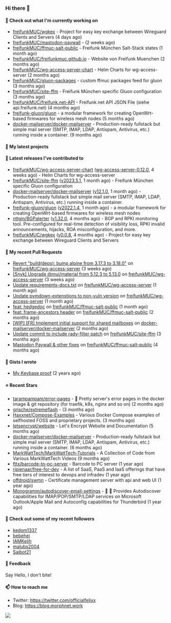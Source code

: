 ### Hi there 👋

#### 👷 Check out what I'm currently working on

- [freifunkMUC/wgkex](https://github.com/freifunkMUC/wgkex) - Project for easy key exchange between Wireguard Clients and Servers (4 days ago)
- [freifunkMUC/mastodon-paywall](https://github.com/freifunkMUC/mastodon-paywall) -  (2 weeks ago)
- [freifunkMUC/ffmuc-salt-public](https://github.com/freifunkMUC/ffmuc-salt-public) - Freifunk München Salt-Stack states (1 month ago)
- [freifunkMUC/freifunkmuc.github.io](https://github.com/freifunkMUC/freifunkmuc.github.io) - Website von Freifunk Muenchen (2 months ago)
- [freifunkMUC/wg-access-server-chart](https://github.com/freifunkMUC/wg-access-server-chart) - Helm Charts for wg-access-server (2 months ago)
- [freifunkMUC/gluon-packages](https://github.com/freifunkMUC/gluon-packages) - custom ffmuc packages feed for gluon (3 months ago)
- [freifunkMUC/site-ffm](https://github.com/freifunkMUC/site-ffm) - Freifunk München specific Gluon configuration (3 months ago)
- [freifunkMUC/freifunk.net-API](https://github.com/freifunkMUC/freifunk.net-API) - Freifunk.net API JSON File (siehe api.freifunk.net) (4 months ago)
- [freifunk-gluon/gluon](https://github.com/freifunk-gluon/gluon) - a modular framework for creating OpenWrt-based firmwares for wireless mesh nodes (5 months ago)
- [docker-mailserver/docker-mailserver](https://github.com/docker-mailserver/docker-mailserver) - Production-ready fullstack but simple mail server (SMTP, IMAP, LDAP, Antispam, Antivirus, etc.) running inside a container. (9 months ago)

#### 🌱 My latest projects


#### 🔭 Latest releases I've contributed to

- [freifunkMUC/wg-access-server-chart](https://github.com/freifunkMUC/wg-access-server-chart) ([wg-access-server-0.12.0](https://github.com/freifunkMUC/wg-access-server-chart/releases/tag/wg-access-server-0.12.0), 4 weeks ago) - Helm Charts for wg-access-server
- [freifunkMUC/site-ffm](https://github.com/freifunkMUC/site-ffm) ([v2023.5.1](https://github.com/freifunkMUC/site-ffm/releases/tag/v2023.5.1), 1 month ago) - Freifunk München specific Gluon configuration
- [docker-mailserver/docker-mailserver](https://github.com/docker-mailserver/docker-mailserver) ([v12.1.0](https://github.com/docker-mailserver/docker-mailserver/releases/tag/v12.1.0), 1 month ago) - Production-ready fullstack but simple mail server (SMTP, IMAP, LDAP, Antispam, Antivirus, etc.) running inside a container.
- [freifunk-gluon/gluon](https://github.com/freifunk-gluon/gluon) ([v2022.1.4](https://github.com/freifunk-gluon/gluon/releases/tag/v2022.1.4), 1 month ago) - a modular framework for creating OpenWrt-based firmwares for wireless mesh nodes
- [nttgin/BGPalerter](https://github.com/nttgin/BGPalerter) ([v1.32.0](https://github.com/nttgin/BGPalerter/releases/tag/v1.32.0), 4 months ago) - BGP and RPKI monitoring tool. Pre-configured for real-time detection of visibility loss, RPKI invalid announcements, hijacks, ROA misconfiguration, and more.
- [freifunkMUC/wgkex](https://github.com/freifunkMUC/wgkex) ([v0.0.8](https://github.com/freifunkMUC/wgkex/releases/tag/v0.0.8), 4 months ago) - Project for easy key exchange between Wireguard Clients and Servers

#### 🔨 My recent Pull Requests

- [Revert &#34;build(deps): bump alpine from 3.17.3 to 3.18.0&#34;](https://github.com/freifunkMUC/wg-access-server/pull/395) on [freifunkMUC/wg-access-server](https://github.com/freifunkMUC/wg-access-server) (3 weeks ago)
- [[Snyk] Upgrade @mui/material from 5.12.3 to 5.13.0](https://github.com/freifunkMUC/wg-access-server/pull/394) on [freifunkMUC/wg-access-server](https://github.com/freifunkMUC/wg-access-server) (3 weeks ago)
- [Update requirements-docs.txt](https://github.com/freifunkMUC/wg-access-server/pull/384) on [freifunkMUC/wg-access-server](https://github.com/freifunkMUC/wg-access-server) (1 month ago)
- [Update pymdown-extenstions to non-vuln version](https://github.com/freifunkMUC/wg-access-server/pull/383) on [freifunkMUC/wg-access-server](https://github.com/freifunkMUC/wg-access-server) (1 month ago)
- [feat: hedgedoc](https://github.com/freifunkMUC/ffmuc-salt-public/pull/124) on [freifunkMUC/ffmuc-salt-public](https://github.com/freifunkMUC/ffmuc-salt-public) (1 month ago)
- [feat: frame-ancestors header](https://github.com/freifunkMUC/ffmuc-salt-public/pull/123) on [freifunkMUC/ffmuc-salt-public](https://github.com/freifunkMUC/ffmuc-salt-public) (2 months ago)
- [[WIP] [FR] Implement initial support for shared mailboxes](https://github.com/docker-mailserver/docker-mailserver/pull/3239) on [docker-mailserver/docker-mailserver](https://github.com/docker-mailserver/docker-mailserver) (2 months ago)
- [Update commit to include radv-filter patch](https://github.com/freifunkMUC/site-ffm/pull/232) on [freifunkMUC/site-ffm](https://github.com/freifunkMUC/site-ffm) (3 months ago)
- [Mastodon Paywall &amp; other fixes](https://github.com/freifunkMUC/ffmuc-salt-public/pull/121) on [freifunkMUC/ffmuc-salt-public](https://github.com/freifunkMUC/ffmuc-salt-public) (4 months ago)

#### 📓 Gists I wrote

- [My Keybase proof](https://gist.github.com/69863960a08efeb03ad576ccaf93d880) (2 years ago)

#### ⭐ Recent Stars

- [tarampampam/error-pages](https://github.com/tarampampam/error-pages) - 🚧 Pretty server&#39;s error pages in the docker image &amp; git repository (for traefik, k8s, nginx and so on) (2 months ago)
- [grische/extremeflash](https://github.com/grische/extremeflash) -  (3 months ago)
- [Haxxnet/Compose-Examples](https://github.com/Haxxnet/Compose-Examples) - Various Docker Compose examples of selfhosted FOSS and proprietary projects. (3 months ago)
- [letsencrypt/website](https://github.com/letsencrypt/website) - Let&#39;s Encrypt Website and Documentation (5 months ago)
- [docker-mailserver/docker-mailserver](https://github.com/docker-mailserver/docker-mailserver) - Production-ready fullstack but simple mail server (SMTP, IMAP, LDAP, Antispam, Antivirus, etc.) running inside a container. (6 months ago)
- [MarkWattTech/MarkWattTech-Tutorials](https://github.com/MarkWattTech/MarkWattTech-Tutorials) - A Collection of Code from Various MarkWattTech Videos (9 months ago)
- [fttx/barcode-to-pc-server](https://github.com/fttx/barcode-to-pc-server) - Barcode to PC server (1 year ago)
- [ripienaar/free-for-dev](https://github.com/ripienaar/free-for-dev) - A list of SaaS, PaaS and IaaS offerings that have free tiers of interest to devops and infradev (1 year ago)
- [offdroid/swmn](https://github.com/offdroid/swmn) - Certificate management server with api and web UI (1 year ago)
- [Monogramm/autodiscover-email-settings](https://github.com/Monogramm/autodiscover-email-settings) - :whale: :wrench: Provides Autodiscover capabilities for IMAP/POP/SMTP/LDAP services on Microsoft Outlook/Apple Mail and Autoconfig capabilities for Thunderbird (1 year ago)

#### 👯 Check out some of my recent followers

- [kedom1337](https://github.com/kedom1337)
- [bebehei](https://github.com/bebehei)
- [IAMKelih](https://github.com/IAMKelih)
- [malubs2004](https://github.com/malubs2004)
- [Saibot21](https://github.com/Saibot21)

#### 💬 Feedback

Say Hello, I don't bite!

#### 📫 How to reach me

- Twitter: https://twitter.com/officialfelixx
- Blog: https://blog.morphnet.work

<img align="left" src="https://github-readme-stats.vercel.app/api?username=GoliathLabs&show_icons=true&hide_border=true&layout=compact&theme=chartreuse-dark&hide_rank=true&include_all_commits=true&bg_color=0d1117" />
